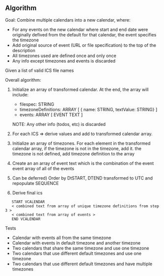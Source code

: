 ## Algorithm
Goal: Combine multiple calendars into a new calendar, where:
  - For any events on the new calendar where start and end date were originally defived from the default for that calendar, the event specifies the timezone
  - Add original source of event (URL or file specification) to the top of the description
  - All timezones used are defined once and only once
  - Any info except timezones and events is discarded

Given a list of valid ICS file names

Overall algorithm:

1. Initialize an array of transformed calendar.  At the end, the array will include:
     - filespec: STRING
     - timezoneDefinitions: ARRAY [ { name: STRING, textValue: STRING} ]
     - events: ARRAY [ EVENT TEXT ]
    
    NOTE: Any other info (todos, etc) is discarded
2. For each ICS => derive values and add to transformed calendar array.
3. Initialize an array of timezones.  For each element in the transformed calendar array, if the timezone is not in the timezone, add it. the timezone is not defined, add timezone definition to the array 
4. Create an an array of event text which is the combination of the event event array of all of the events
5. Can be deferred) Order by DtSTART, DTEND transformed to UTC and repopulate SEQUENCE
6. Derive final ics
```
   START VCALENDAR
   < combined text from array of unique timezone definitions from step 3 >
   < combined text from array of events >
   END VCALENDAR
```

Tests
  - Calendar with events all from the same timezone
  - Calendar with events in default timezone and another timezone
  - Two calendars that share the same timezone and use one timezone
  - Two calendars that use different default timezones and use one timezone
  - Two calendars that use different default timezones and have multiple timezones



